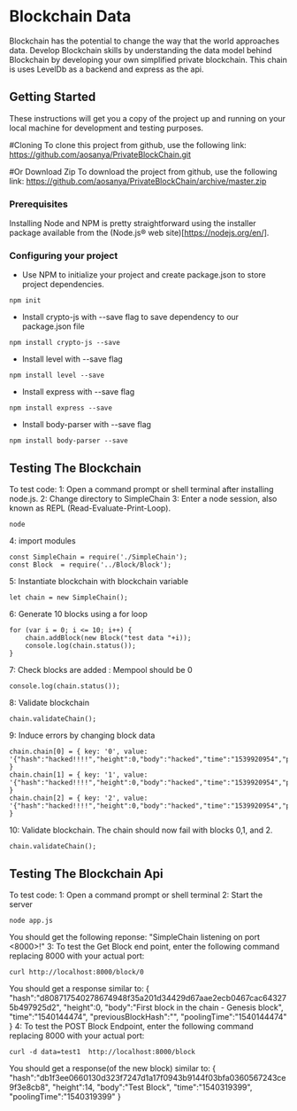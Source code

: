 # Blockchain Data

Blockchain has the potential to change the way that the world approaches data. Develop Blockchain skills by understanding the data model behind Blockchain by developing your own simplified private blockchain. This chain is uses LevelDb as a backend and express as the api.

## Getting Started

These instructions will get you a copy of the project up and running on your local machine for development and testing purposes.

#Cloning
To clone this project from github, use the following link:
https://github.com/aosanya/PrivateBlockChain.git

#Or Download Zip
To download the project from github, use the following link:
https://github.com/aosanya/PrivateBlockChain/archive/master.zip

### Prerequisites

Installing Node and NPM is pretty straightforward using the installer package available from the (Node.js® web site)[https://nodejs.org/en/].

### Configuring your project

- Use NPM to initialize your project and create package.json to store project dependencies.
```
npm init
```
- Install crypto-js with --save flag to save dependency to our package.json file
```
npm install crypto-js --save
```
- Install level with --save flag
```
npm install level --save
```
- Install express with --save flag
```
npm install express --save
```
- Install body-parser with --save flag
```
npm install body-parser --save
```
## Testing The Blockchain

To test code:
1: Open a command prompt or shell terminal after installing node.js.
2: Change directory to SimpleChain
3: Enter a node session, also known as REPL (Read-Evaluate-Print-Loop).
```
node
```
4: import modules
```
const SimpleChain = require('./SimpleChain');
const Block  = require('../Block/Block');
```
5: Instantiate blockchain with blockchain variable
```
let chain = new SimpleChain();
```
6: Generate 10 blocks using a for loop
```
for (var i = 0; i <= 10; i++) {
	chain.addBlock(new Block("test data "+i));
	console.log(chain.status());
}
```
7: Check blocks are added : Mempool should be 0
```
console.log(chain.status());
```
8: Validate blockchain
```
chain.validateChain();
```
9: Induce errors by changing block data
```
chain.chain[0] = { key: '0', value: '{"hash":"hacked!!!!","height":0,"body":"hacked","time":"1539920954","previousBlockHash":""}' }
chain.chain[1] = { key: '1', value: '{"hash":"hacked!!!!","height":0,"body":"hacked","time":"1539920954","previousBlockHash":""}' }
chain.chain[2] = { key: '2', value: '{"hash":"hacked!!!!","height":0,"body":"hacked","time":"1539920954","previousBlockHash":""}' }
```
10: Validate blockchain. The chain should now fail with blocks 0,1, and 2.
```
chain.validateChain();
```


## Testing The Blockchain Api

To test code:
1: Open a command prompt or shell terminal
2: Start the server
```
node app.js
```
You should get the following reponse:
"SimpleChain listening on port <8000>!"
3: To test the Get Block end point, enter the following command replacing 8000 with your actual port:
```
curl http://localhost:8000/block/0
```
You should get a response similar to:
{
	"hash":"d808717540278674948f35a201d34429d67aae2ecb0467cac643275b497925d2",
	"height":0,
	"body":"First block in the chain - Genesis block",
	"time":"1540144474",
	"previousBlockHash":"",
	"poolingTime":"1540144474"
}
4: To test the POST Block Endpoint, enter the following command replacing 8000 with your actual port:
```
curl -d data=test1  http://localhost:8000/block
```
You should get a response(of the new block) similar to:
{
	"hash":"db1f3ee0660130d323f7247d1a17f0943b9144f03bfa0360567243ce9f3e8cb8",
	"height":14,
	"body":"Test Block",
	"time":"1540319399",
	"poolingTime":"1540319399"
}